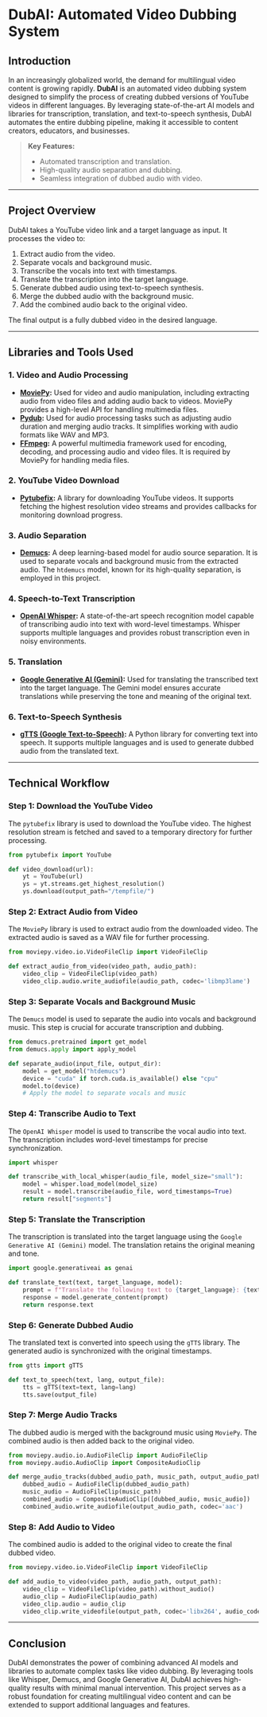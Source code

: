 # DubAI: Automated Video Dubbing System

## Introduction
In an increasingly globalized world, the demand for multilingual video content is growing rapidly. **DubAI** is an automated video dubbing system designed to simplify the process of creating dubbed versions of YouTube videos in different languages. By leveraging state-of-the-art AI models and libraries for transcription, translation, and text-to-speech synthesis, DubAI automates the entire dubbing pipeline, making it accessible to content creators, educators, and businesses.

> **Key Features:**
> - Automated transcription and translation.
> - High-quality audio separation and dubbing.
> - Seamless integration of dubbed audio with video.

---

## Project Overview
DubAI takes a YouTube video link and a target language as input. It processes the video to:

1. Extract audio from the video.
2. Separate vocals and background music.
3. Transcribe the vocals into text with timestamps.
4. Translate the transcription into the target language.
5. Generate dubbed audio using text-to-speech synthesis.
6. Merge the dubbed audio with the background music.
7. Add the combined audio back to the original video.

The final output is a fully dubbed video in the desired language.

---

## Libraries and Tools Used

### 1. Video and Audio Processing
- **[MoviePy](https://zulko.github.io/moviepy/):** Used for video and audio manipulation, including extracting audio from video files and adding audio back to videos. MoviePy provides a high-level API for handling multimedia files.
- **[Pydub](https://github.com/jiaaro/pydub):** Used for audio processing tasks such as adjusting audio duration and merging audio tracks. It simplifies working with audio formats like WAV and MP3.
- **[FFmpeg](https://www.ffmpeg.org/):** A powerful multimedia framework used for encoding, decoding, and processing audio and video files. It is required by MoviePy for handling media files.

### 2. YouTube Video Download
- **[Pytubefix](https://github.com/JuanBindez/pytubefix):** A library for downloading YouTube videos. It supports fetching the highest resolution video streams and provides callbacks for monitoring download progress.

### 3. Audio Separation
- **[Demucs](https://github.com/facebookresearch/demucs):** A deep learning-based model for audio source separation. It is used to separate vocals and background music from the extracted audio. The `htdemucs` model, known for its high-quality separation, is employed in this project.

### 4. Speech-to-Text Transcription
- **[OpenAI Whisper](https://github.com/openai/whisper):** A state-of-the-art speech recognition model capable of transcribing audio into text with word-level timestamps. Whisper supports multiple languages and provides robust transcription even in noisy environments.

### 5. Translation
- **[Google Generative AI (Gemini)](https://ai.google/):** Used for translating the transcribed text into the target language. The Gemini model ensures accurate translations while preserving the tone and meaning of the original text.

### 6. Text-to-Speech Synthesis
- **[gTTS (Google Text-to-Speech)](https://pypi.org/project/gTTS/):** A Python library for converting text into speech. It supports multiple languages and is used to generate dubbed audio from the translated text.

---

## Technical Workflow

### Step 1: Download the YouTube Video
The `pytubefix` library is used to download the YouTube video. The highest resolution stream is fetched and saved to a temporary directory for further processing.

```python
from pytubefix import YouTube

def video_download(url):
    yt = YouTube(url)
    ys = yt.streams.get_highest_resolution()
    ys.download(output_path="/tempfile/")
```

### Step 2: Extract Audio from Video
The `MoviePy` library is used to extract audio from the downloaded video. The extracted audio is saved as a WAV file for further processing.

```python
from moviepy.video.io.VideoFileClip import VideoFileClip

def extract_audio_from_video(video_path, audio_path):
    video_clip = VideoFileClip(video_path)
    video_clip.audio.write_audiofile(audio_path, codec='libmp3lame')
```

### Step 3: Separate Vocals and Background Music
The `Demucs` model is used to separate the audio into vocals and background music. This step is crucial for accurate transcription and dubbing.

```python
from demucs.pretrained import get_model
from demucs.apply import apply_model

def separate_audio(input_file, output_dir):
    model = get_model("htdemucs")
    device = "cuda" if torch.cuda.is_available() else "cpu"
    model.to(device)
    # Apply the model to separate vocals and music
```

### Step 4: Transcribe Audio to Text
The `OpenAI Whisper` model is used to transcribe the vocal audio into text. The transcription includes word-level timestamps for precise synchronization.

```python
import whisper

def transcribe_with_local_whisper(audio_file, model_size="small"):
    model = whisper.load_model(model_size)
    result = model.transcribe(audio_file, word_timestamps=True)
    return result["segments"]
```

### Step 5: Translate the Transcription
The transcription is translated into the target language using the `Google Generative AI (Gemini)` model. The translation retains the original meaning and tone.

```python
import google.generativeai as genai

def translate_text(text, target_language, model):
    prompt = f"Translate the following text to {target_language}: {text}"
    response = model.generate_content(prompt)
    return response.text
```

### Step 6: Generate Dubbed Audio
The translated text is converted into speech using the `gTTS` library. The generated audio is synchronized with the original timestamps.

```python
from gtts import gTTS

def text_to_speech(text, lang, output_file):
    tts = gTTS(text=text, lang=lang)
    tts.save(output_file)
```

### Step 7: Merge Audio Tracks
The dubbed audio is merged with the background music using `MoviePy`. The combined audio is then added back to the original video.

```python
from moviepy.audio.io.AudioFileClip import AudioFileClip
from moviepy.audio.AudioClip import CompositeAudioClip

def merge_audio_tracks(dubbed_audio_path, music_path, output_audio_path):
    dubbed_audio = AudioFileClip(dubbed_audio_path)
    music_audio = AudioFileClip(music_path)
    combined_audio = CompositeAudioClip([dubbed_audio, music_audio])
    combined_audio.write_audiofile(output_audio_path, codec='aac')
```

### Step 8: Add Audio to Video
The combined audio is added to the original video to create the final dubbed video.

```python
from moviepy.video.io.VideoFileClip import VideoFileClip

def add_audio_to_video(video_path, audio_path, output_path):
    video_clip = VideoFileClip(video_path).without_audio()
    audio_clip = AudioFileClip(audio_path)
    video_clip.audio = audio_clip
    video_clip.write_videofile(output_path, codec='libx264', audio_codec='aac')
```

---

## Conclusion
DubAI demonstrates the power of combining advanced AI models and libraries to automate complex tasks like video dubbing. By leveraging tools like Whisper, Demucs, and Google Generative AI, DubAI achieves high-quality results with minimal manual intervention. This project serves as a robust foundation for creating multilingual video content and can be extended to support additional languages and features.

